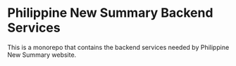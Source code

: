 # Philippine New Summary Backend Services
This is a monorepo that contains the backend services needed by Philippine New Summary website.